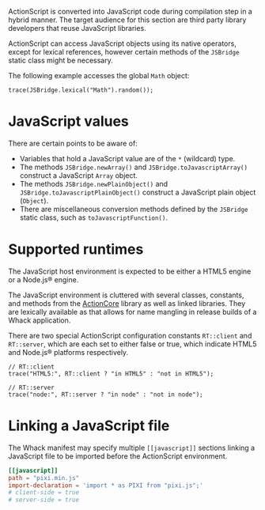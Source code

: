 ActionScript is converted into JavaScript code during compilation step in a hybrid manner. The target audience for this section are third party library developers that reuse JavaScript libraries.

ActionScript can access JavaScript objects using its native operators, except for lexical references, however certain methods of the `JSBridge` static class might be necessary.

The following example accesses the global `Math` object:

```
trace(JSBridge.lexical("Math").random());
```

# JavaScript values

There are certain points to be aware of:

- Variables that hold a JavaScript value are of the `*` (wildcard) type.
- The methods `JSBridge.newArray()` and `JSBridge.toJavascriptArray()` construct a JavaScript `Array` object.
- The methods `JSBridge.newPlainObject()` and `JSBridge.toJavascriptPlainObject()` construct a JavaScript plain object (`Object`).
- There are miscellaneous conversion methods defined by the `JSBridge` static class, such as `toJavascriptFunction()`.

# Supported runtimes

The JavaScript host environment is expected to be either a HTML5 engine or a Node.js® engine.

The JavaScript environment is cluttered with several classes, constants, and methods from the [ActionCore](https://github.com/whackengine/actioncore) library as well as linked libraries. They are lexically available as that allows for name mangling in release builds of a Whack application.

There are two special ActionScript configuration constants `RT::client` and `RT::server`, which are each set to either false or true, which indicate HTML5 and Node.js® platforms respectively.

```
// RT::client
trace("HTML5:", RT::client ? "in HTML5" : "not in HTML5");

// RT::server
trace("node:", RT::server ? "in node" : "not in node");
```

# Linking a JavaScript file

The Whack manifest may specify multiple `[[javascript]]` sections linking a JavaScript file to be imported before the ActionScript environment.

```toml
[[javascript]]
path = "pixi.min.js"
import-declaration = 'import * as PIXI from "pixi.js";'
# client-side = true
# server-side = true
```